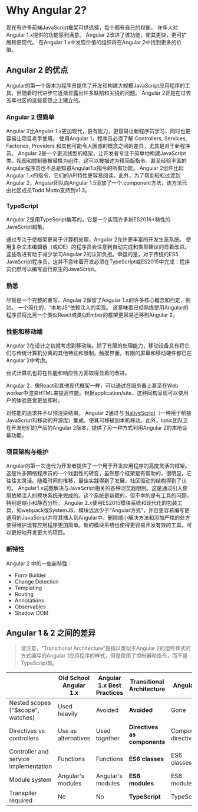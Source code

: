 # Why Angular 2?

现在有许多前端JavaScript框架可供选择，每个都有自己的权衡。 许多人对Angular 1.x提供的功能感到满意。 Angular 2改进了该功能，使其更快，更可扩展和更现代。 在Angular 1.x中发现价值的组织将在Angular 2中找到更多的价值。

## Angular 2 的优点

Angular的第一个版本为程序员提供了开发和构建大规模JavaScript应用程序的工具，但随着时代进步它逐渐显露出许多缺陷和尖锐的问题。 Angular 2正是在过去五年社区的这些反馈之上建立的。

### Angular 2 很简单

Angular 2比Angular 1.x更加现代，更有能力，更容易让新程序员学习，同时也更容易让项目老手使用。
使用Angular 1，程序员必须了解 Controllers, Services, Factories, Providers 和其他可能令人困惑的概念之间的差异，尤其是对于新程序员。
Angular 2是一个更流线型的框架，让开发者专注于简单地构建JavaScript类。视图和控制器被替换为组件，这可以被描述为精简版指令。甚至经验丰富的Angular程序员也不总是知道Angular1.x指令的所有功能。 Angular 2组件比起Angular 1.x的指令，它们的API特性更容易阅读。此外，为了帮助轻松过渡到Angular 2，Angular团队向Angular 1.5添加了一个.component方法，该方法已由社区成员Todd Motto支持到v1.3。

### TypeScript

Angular 2是用TypeScript编写的，它是一个实现许多新ES2016+特性的JavaScript超集。

通过专注于使框架更易于计算机处理，Angular 2允许更丰富的开发生态系统。 使用复杂文本编辑器（或IDE）的程序员会注意到自动完成和类型建议的显着改进。 这些改进有助于减少学习Angular 2的认知负担。幸运的是，对于传统的ES5 JavaScript程序员，这并不意味着开发必须在TypeScript或ES2015中完成：程序员仍然可以编写运行原生的JavaScript。

### **熟悉**

尽管是一个完整的重写，Angular 2保留了Angular 1.x的许多核心概念和约定，例如。 一个简化的，“本地JS”依赖注入的实现。 这意味着已经熟练使用Angular的程序员将比另一个类似React或类似Ember的框架更容易迁移到Angular 2。


### 性能和移动端

Angular 2在设计之初就考虑到移动端。除了有限的处理能力，移动设备具有将它们与传统计算机分离的其他特征和限制。触摸界面，有限的屏幕和移动硬件都已在Angular 2中考虑。

台式计算机也将在性能和响应性方面取得显着的改进。

Angular 2，像React和其他现代框架一样，可以通过在服务器上甚至在Web worker中渲染HTML来提高性能。根据application/site，这种同构呈现可以使用户的体验感觉更加即时。

对性能的追求并不以预渲染结束。 Angular 2通过与 [NativeScript](https://www.nativescript.org/)（一种用于桥接JavaScript和移动的开源库）集成，使其可移植到本机移动。此外，Ionic团队正在开发他们的产品的Angular 2版本，提供了另一种方式利用Angular 2的本地设备功能。

### 项目架构与维护

Angular的第一次迭代为开发者提供了一个用于开发应用程序的高度灵活的框架。这是许多网络程序员的一个戏剧性的转变，虽然那个框架是有帮助的，很明显，它往往太灵活。随着时间的推移，最佳实践得到了发展，社区驱动的结构得到了认可。
Angular1.x试图解决与JavaScript相关的各种浏览器限制。这是通过引入使用依赖注入的模块系统来完成的。这个系统是新颖的，但不幸的是有工具的问题，特别是缩小和静态分析。
Angular 2.x使用ES2015模块系统和现代化的包装工具，如webpack或SystemJS。模块远远少于“Angular方式”，并且更容易编写更通用的JavaScript并将其插入到Angular中。删除缩小解决方法和添加严格的处方使得维护现有应用程序更加简单。新的模块系统也使得更容易开发有效的工具，可以更好地开发更大的项目。

### 新特性

Angular 2 中的一些新特性：

* Form Builder
* Change Detection
* Templating
* Routing
* Annotations
* Observables
* Shadow DOM

## Angular 1 & 2 之间的差异

> 请注意，“Transitional Architecture”是指以类似于Angular 2的组件样式的方式编写的Angular 1应用程序的样式，但是使用了控制器和指令，而不是TypeScript类。

|                                       | Old School Angular 1.x | Angular 1.x Best Practices | Transitional Architecture    | Angular 2            |
| ------------------------------------- | ---------------------- | -------------------------- | ---------------------------- | -------------------- |
| Nested scopes \("$scope", watches\)   | Used heavily           | Avoided                    | **Avoided**                  | Gone                 |
| Directives vs controllers             | Use as alternatives    | Used together              | **Directives as components** | Component directives |
| Controller and service implementation | Functions              | Functions                  | **ES6 classes**              | ES6 classes          |
| Module system                         | Angular's modules      | Angular's modules          | **ES6 modules**              | ES6 modules          |
| Transpiler required                   | No                     | No                         | **TypeScript**               | TypeScript           |

